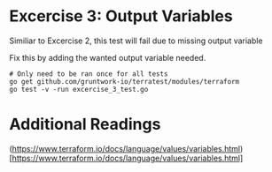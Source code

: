 # Excercise 3: Output Variables

Similiar to Excercise 2, this test will fail due to missing output variable

Fix this by adding the wanted output variable needed.

```
# Only need to be ran once for all tests
go get github.com/gruntwork-io/terratest/modules/terraform
go test -v -run excercise_3_test.go
```

# Additional Readings
(https://www.terraform.io/docs/language/values/variables.html)[https://www.terraform.io/docs/language/values/variables.html]